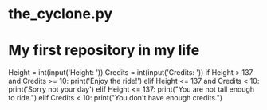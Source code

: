 # the_cyclone.py
# My first repository in my life 
Height = int(input('Height:  '))
Credits = int(input('Credits:  '))
if Height > 137 and Credits >= 10:
  print('Enjoy the ride!')
elif Height <= 137 and Credits < 10:
  print('Sorry not your day')
elif Height <= 137:
  print("You are not tall enough to ride.")
elif  Credits < 10:
  print("You don't have enough credits.")

